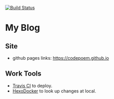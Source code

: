 [![Build Status](https://travis-ci.org/CodePoem/CodePoem.github.io.svg?branch=hexo)](https://travis-ci.org/CodePoem/CodePoem.github.io)
# My Blog

## Site

* github pages links: https://codepoem.github.io

## Work Tools

* [Travis CI](https://travis-ci.org/CodePoem/CodePoem.github.io) to deploy.
* [HexoDocker](https://github.com/CodePoem/HexoDocker) to look up changes at local.